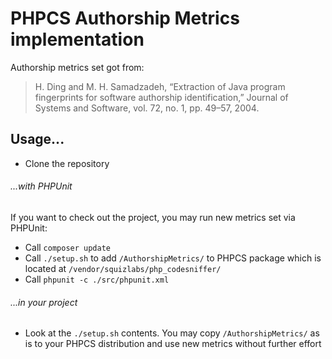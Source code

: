 # PHPCS Authorship Metrics implementation
 
Authorship metrics set got from:
>H. Ding and M. H. Samadzadeh, “Extraction of Java program fingerprints for software authorship identification,” Journal of Systems and Software, vol. 72, no. 1, pp. 49–57, 2004.


## Usage...

* Clone the repository

###### ...with PHPUnit

If you want to check out the project, you may run new metrics set via PHPUnit:

* Call `composer update`
* Call `./setup.sh` to add `/AuthorshipMetrics/` to PHPCS package which is located at `/vendor/squizlabs/php_codesniffer/`
* Call `phpunit -c ./src/phpunit.xml`

###### ...in your project

* Look at the `./setup.sh` contents. You may copy `/AuthorshipMetrics/` as is to your PHPCS distribution and use new metrics without further effort